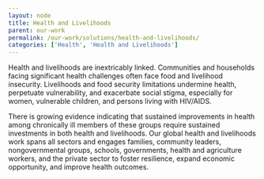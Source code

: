 ```yaml
---
layout: node
title: Health and Livelihoods
parent: our-work
permalink: /our-work/solutions/health-and-livelihoods/
categories: ['Health', 'Health and Livelihoods']
---
```

Health and livelihoods are inextricably linked. Communities and households facing significant health challenges often face food and livelihood insecurity. Livelihoods and food security limitations undermine health, perpetuate vulnerability, and exacerbate social stigma, especially for women, vulnerable children, and persons living with HIV/AIDS.

There is growing evidence indicating that sustained improvements in health among chronically ill members of these groups require sustained investments in both health and livelihoods. Our global health and livelihoods work spans all sectors and engages families, community leaders, nongovernmental groups, schools, governments, health and agriculture workers, and the private sector to foster resilience, expand economic opportunity, and improve health outcomes.
